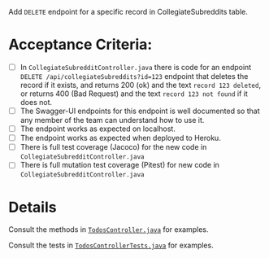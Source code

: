  Add `DELETE` endpoint for a specific record in CollegiateSubreddits table.

# Acceptance Criteria:

- [ ] In `CollegiateSubredditController.java` there is code for an 
      endpoint `DELETE /api/collegiateSubreddits?id=123` endpoint 
      that deletes the record if it exists, and returns 200 (ok) and 
      the text `record 123 deleted`, or returns 400 (Bad Request) and
      the text `record 123 not found` if it does not.
- [ ] The Swagger-UI endpoints for this endpoint is well documented
      so that any member of the team can understand how to use it.
- [ ] The endpoint works as expected on localhost.
- [ ] The endpoint works as expected when deployed to Heroku.
- [ ] There is full test coverage (Jacoco) for the new code in 
      `CollegiateSubredditController.java`
- [ ] There is full mutation test coverage (Pitest) for new code in
      `CollegiateSubredditController.java`

# Details

Consult the methods in [`TodosController.java`](https://github.com/ucsb-cs156-w22/demo-spring-react-example-v2/blob/main/src/main/java/edu/ucsb/cs156/example/controllers/TodosController.java) for examples.

Consult the tests in [`TodosControllerTests.java`](https://github.com/ucsb-cs156-w22/demo-spring-react-example-v2/blob/main/src/test/java/edu/ucsb/cs156/example/controllers/TodosControllerTests.java) for examples.

